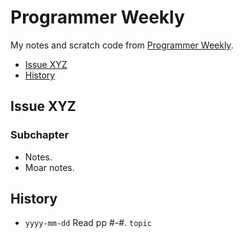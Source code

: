 # Programmer Weekly
My notes and scratch code from [Programmer Weekly](https://www.programmerweekly.com).

<!-- MarkdownTOC levels="1,2" -->

- [Issue XYZ](#issue-xyz)
- [History](#history)

<!-- /MarkdownTOC -->


## Issue XYZ
### Subchapter
- Notes.
- Moar notes.


## History
- `yyyy-mm-dd` Read pp #-#. `topic`
